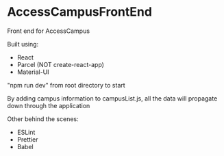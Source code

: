 # AccessCampusFrontEnd
Front end for AccessCampus

Built using:
- React
- Parcel (NOT create-react-app)
- Material-UI

"npm run dev" from root directory to start

By adding campus information to campusList.js, all the data will propagate down through the application

Other behind the scenes:
- ESLint
- Prettier
- Babel
